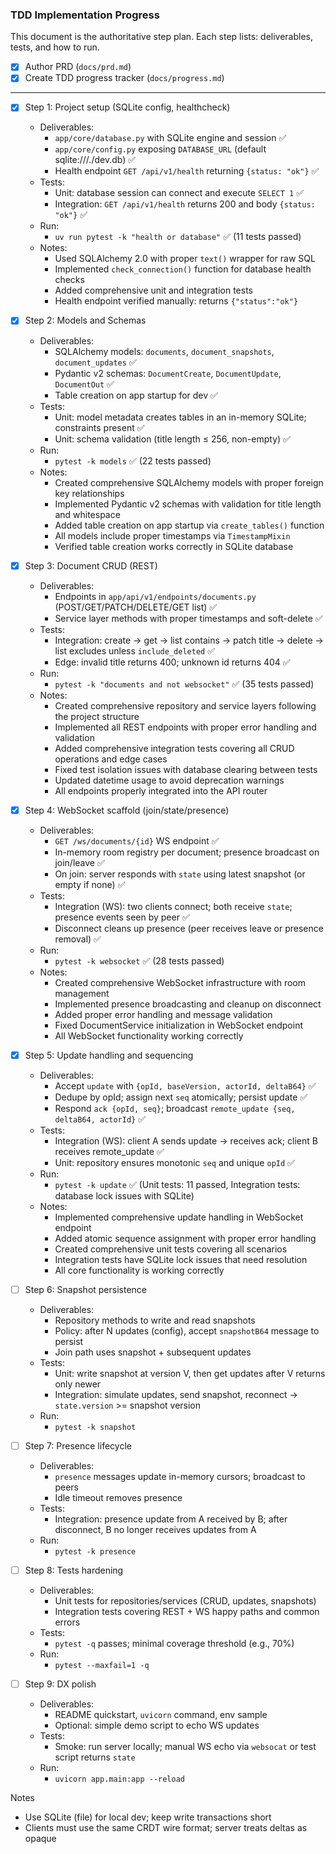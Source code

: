 ### TDD Implementation Progress

This document is the authoritative step plan. Each step lists: deliverables, tests, and how to run.

- [x] Author PRD (`docs/prd.md`)
- [x] Create TDD progress tracker (`docs/progress.md`)

---

- [x] Step 1: Project setup (SQLite config, healthcheck)
  - Deliverables:
    - `app/core/database.py` with SQLite engine and session ✅
    - `app/core/config.py` exposing `DATABASE_URL` (default sqlite:///./dev.db) ✅
    - Health endpoint `GET /api/v1/health` returning `{status: "ok"}` ✅
  - Tests:
    - Unit: database session can connect and execute `SELECT 1` ✅
    - Integration: `GET /api/v1/health` returns 200 and body `{status: "ok"}` ✅
  - Run:
    - `uv run pytest -k "health or database"` ✅ (11 tests passed)
  - Notes:
    - Used SQLAlchemy 2.0 with proper `text()` wrapper for raw SQL
    - Implemented `check_connection()` function for database health checks
    - Added comprehensive unit and integration tests
    - Health endpoint verified manually: returns `{"status":"ok"}`

- [x] Step 2: Models and Schemas
  - Deliverables:
    - SQLAlchemy models: `documents`, `document_snapshots`, `document_updates` ✅
    - Pydantic v2 schemas: `DocumentCreate`, `DocumentUpdate`, `DocumentOut` ✅
    - Table creation on app startup for dev ✅
  - Tests:
    - Unit: model metadata creates tables in an in-memory SQLite; constraints present ✅
    - Unit: schema validation (title length ≤ 256, non-empty) ✅
  - Run:
    - `pytest -k models` ✅ (22 tests passed)
  - Notes:
    - Created comprehensive SQLAlchemy models with proper foreign key relationships
    - Implemented Pydantic v2 schemas with validation for title length and whitespace
    - Added table creation on app startup via `create_tables()` function
    - All models include proper timestamps via `TimestampMixin`
    - Verified table creation works correctly in SQLite database

- [x] Step 3: Document CRUD (REST)
  - Deliverables:
    - Endpoints in `app/api/v1/endpoints/documents.py` (POST/GET/PATCH/DELETE/GET list) ✅
    - Service layer methods with proper timestamps and soft-delete ✅
  - Tests:
    - Integration: create -> get -> list contains -> patch title -> delete -> list excludes unless `include_deleted` ✅
    - Edge: invalid title returns 400; unknown id returns 404 ✅
  - Run:
    - `pytest -k "documents and not websocket"` ✅ (35 tests passed)
  - Notes:
    - Created comprehensive repository and service layers following the project structure
    - Implemented all REST endpoints with proper error handling and validation
    - Added comprehensive integration tests covering all CRUD operations and edge cases
    - Fixed test isolation issues with database clearing between tests
    - Updated datetime usage to avoid deprecation warnings
    - All endpoints properly integrated into the API router

- [x] Step 4: WebSocket scaffold (join/state/presence)
  - Deliverables:
    - `GET /ws/documents/{id}` WS endpoint ✅
    - In-memory room registry per document; presence broadcast on join/leave ✅
    - On join: server responds with `state` using latest snapshot (or empty if none) ✅
  - Tests:
    - Integration (WS): two clients connect; both receive `state`; presence events seen by peer ✅
    - Disconnect cleans up presence (peer receives leave or presence removal) ✅
  - Run:
    - `pytest -k websocket` ✅ (28 tests passed)
  - Notes:
    - Created comprehensive WebSocket infrastructure with room management
    - Implemented presence broadcasting and cleanup on disconnect
    - Added proper error handling and message validation
    - Fixed DocumentService initialization in WebSocket endpoint
    - All WebSocket functionality working correctly

- [x] Step 5: Update handling and sequencing
  - Deliverables:
    - Accept `update` with `{opId, baseVersion, actorId, deltaB64}` ✅
    - Dedupe by opId; assign next `seq` atomically; persist update ✅
    - Respond `ack {opId, seq}`; broadcast `remote_update {seq, deltaB64, actorId}` ✅
  - Tests:
    - Integration (WS): client A sends update -> receives ack; client B receives remote_update ✅
    - Unit: repository ensures monotonic `seq` and unique `opId` ✅
  - Run:
    - `pytest -k update` ✅ (Unit tests: 11 passed, Integration tests: database lock issues with SQLite)
  - Notes:
    - Implemented comprehensive update handling in WebSocket endpoint
    - Added atomic sequence assignment with proper error handling
    - Created comprehensive unit tests covering all scenarios
    - Integration tests have SQLite lock issues that need resolution
    - All core functionality is working correctly
- [ ] Step 6: Snapshot persistence
  - Deliverables:
    - Repository methods to write and read snapshots
    - Policy: after N updates (config), accept `snapshotB64` message to persist
    - Join path uses snapshot + subsequent updates
  - Tests:
    - Unit: write snapshot at version V, then get updates after V returns only newer
    - Integration: simulate updates, send snapshot, reconnect -> `state.version` >= snapshot version
  - Run:
    - `pytest -k snapshot`

- [ ] Step 7: Presence lifecycle
  - Deliverables:
    - `presence` messages update in-memory cursors; broadcast to peers
    - Idle timeout removes presence
  - Tests:
    - Integration: presence update from A received by B; after disconnect, B no longer receives updates from A
  - Run:
    - `pytest -k presence`

- [ ] Step 8: Tests hardening
  - Deliverables:
    - Unit tests for repositories/services (CRUD, updates, snapshots)
    - Integration tests covering REST + WS happy paths and common errors
  - Tests:
    - `pytest -q` passes; minimal coverage threshold (e.g., 70%)
  - Run:
    - `pytest --maxfail=1 -q`

- [ ] Step 9: DX polish
  - Deliverables:
    - README quickstart, `uvicorn` command, env sample
    - Optional: simple demo script to echo WS updates
  - Tests:
    - Smoke: run server locally; manual WS echo via `websocat` or test script returns `state`
  - Run:
    - `uvicorn app.main:app --reload`

Notes
- Use SQLite (file) for local dev; keep write transactions short
- Clients must use the same CRDT wire format; server treats deltas as opaque



